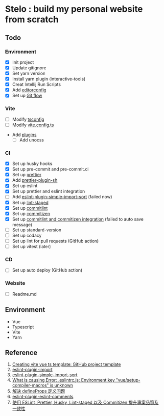 # Stelo : build my personal website from scratch

## Todo

### Environment

-   [x] Init project
-   [x] Update gitignore
-   [x] Set yarn version
-   [x] Install yarn plugin (interactive-tools)
-   [x] Creat Intellij Run Scripts
-   [x] Add [editorconfig](https://editorconfig.org/#example-file)
-   [x] Set up [Git flow](https://ihower.tw/blog/archives/5140)

### Vite

-   [ ] Modify [tsconfig](https://ithelp.ithome.com.tw/m/articles/10263733)
-   [ ] Modify [vite.config.ts](https://vitejs.dev/config/#esbuild)
-   Add [plugins](https://github.com/vitejs/awesome-vite#plugins)
    -   [ ] Add unocss

### CI

-   [x] Set up husky hooks
-   [x] Set up pre-commit and pre-commit.ci
-   [x] Set up [prettier](https://prettier.io/docs/en/next/options.html)
-   [x] Add [prettier-plugin-sh](https://github.com/un-ts/prettier/tree/master/packages/sh)
-   [x] Set up eslint
-   [x] Set up prettier and eslint integration
-   [ ] Add [eslint-plugin-simple-import-sort](https://github.com/lydell/eslint-plugin-simple-import-sort) (failed now)
-   [x] Set up [lint-staged](https://github.com/okonet/lint-staged#Configuration)
-   [x] Set up [commitlint](https://ithelp.ithome.com.tw/m/articles/10278664)
-   [x] Set up [commitizen](https://ithelp.ithome.com.tw/m/articles/10279064)
-   [x] Set up [commitlint and commitizen integration](https://github.com/conventional-changelog/commitlint/tree/master/%40commitlint/cz-commitlint) (failed to auto save message)
-   [ ] Set up standard-version
-   [ ] Set up codacy
-   [ ] Set up lint for pull requests (GitHub action)
-   [ ] Set up vitest (later)

### CD

-   [ ] Set up auto deploy (GitHub action)

### Website

-   [ ] Readme.md

## Environment

-   Vue
-   Typescript
-   Vite
-   Yarn

## Reference

1. [Creating vite vue ts template: GitHub project template](https://dev.to/imomaliev/github-project-template-1mc3)
2. [eslint-plugin-import](https://github.com/import-js/eslint-plugin-import)
3. [eslint-plugin-simple-import-sort](https://github.com/lydell/eslint-plugin-simple-import-sort)
4. [What is causing Error: .eslintrc.js: Environment key "vue/setup-compiler-macros" is unknown](https://stackoverflow.com/questions/69796772/what-is-causing-error-eslintrc-js-environment-key-vue-setup-compiler-macros)
5. [解决 defineProps 定义问题](https://segmentfault.com/a/1190000041461442)
6. [eslint-plugin-eslint-comments](https://github.com/mysticatea/eslint-plugin-eslint-comments)
7. [使用 ESLint, Prettier, Husky, Lint-staged 以及 Commitizen 提升專案品質及一致性](https://medium.com/@danielhu95/set-up-eslint-pipeline-zh-tw-990d7d9eb68e)
